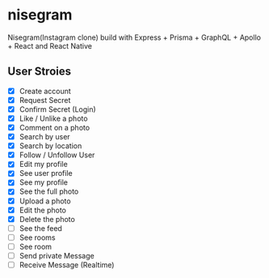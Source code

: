 # nisegram
Nisegram(Instagram clone) build with Express + Prisma + GraphQL + Apollo + React and React Native

## User Stroies

- [x] Create account
- [x] Request Secret
- [x] Confirm Secret (Login)
- [x] Like / Unlike a photo
- [x] Comment on a photo
- [x] Search by user
- [x] Search by location
- [x] Follow / Unfollow User
- [x] Edit my profile
- [x] See user profile
- [x] See my profile
- [x] See the full photo
- [x] Upload a photo
- [x] Edit the photo 
- [x] Delete the photo
- [ ] See the feed
- [ ] See rooms
- [ ] See room
- [ ] Send private Message
- [ ] Receive Message (Realtime)